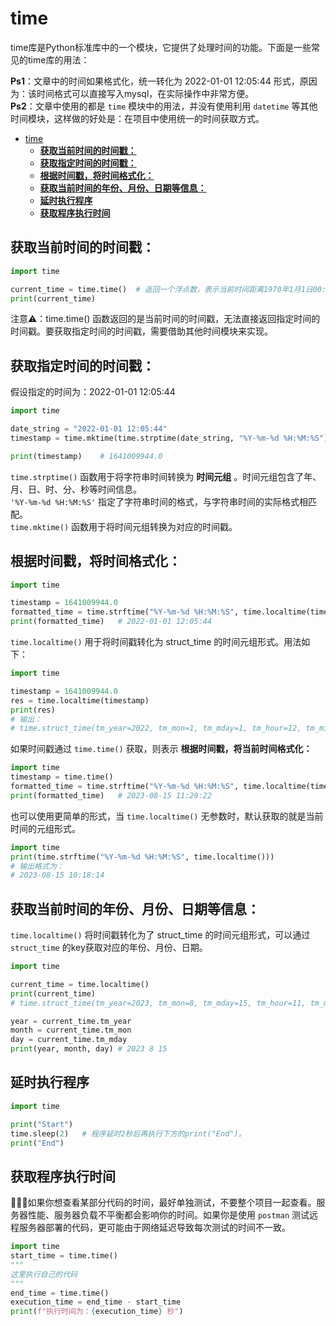 # time
time库是Python标准库中的一个模块，它提供了处理时间的功能。下面是一些常见的time库的用法：<br>

**Ps1**：文章中的时间如果格式化，统一转化为 2022-01-01 12:05:44 形式，原因为：该时间格式可以直接写入mysql，在实际操作中非常方便。<br>
**Ps2**：文章中使用的都是 `time` 模块中的用法，并没有使用利用 `datetime` 等其他时间模块，这样做的好处是：在项目中使用统一的时间获取方式。
- [time](#time)
  - [**获取当前时间的时间戳：**](#获取当前时间的时间戳)
  - [**获取指定时间的时间戳：**](#获取指定时间的时间戳)
  - [**根据时间戳，将时间格式化：**](#根据时间戳将时间格式化)
  - [**获取当前时间的年份、月份、日期等信息：**](#获取当前时间的年份月份日期等信息)
  - [**延时执行程序**](#延时执行程序)
  - [**获取程序执行时间**](#获取程序执行时间)

## **获取当前时间的时间戳：**<br>
```python
import time

current_time = time.time()  # 返回一个浮点数，表示当前时间距离1970年1月1日00:00:00的秒数。
print(current_time)
```
注意⚠️：time.time() 函数返回的是当前时间的时间戳，无法直接返回指定时间的时间戳。要获取指定时间的时间戳，需要借助其他时间模块来实现。

## **获取指定时间的时间戳：**<br>
假设指定的时间为：2022-01-01 12:05:44
```python
import time

date_string = "2022-01-01 12:05:44"
timestamp = time.mktime(time.strptime(date_string, "%Y-%m-%d %H:%M:%S"))

print(timestamp)    # 1641009944.0
```
`time.strptime()` 函数用于将字符串时间转换为 **时间元组** 。时间元组包含了年、月、日、时、分、秒等时间信息。<br>
`'%Y-%m-%d %H:%M:%S'` 指定了字符串时间的格式，与字符串时间的实际格式相匹配。<br>
`time.mktime()` 函数用于将时间元组转换为对应的时间戳。<br>

## **根据时间戳，将时间格式化：**<br>
```python
import time

timestamp = 1641009944.0
formatted_time = time.strftime("%Y-%m-%d %H:%M:%S", time.localtime(timestamp))
print(formatted_time)   # 2022-01-01 12:05:44
```

`time.localtime()` 用于将时间戳转化为 struct_time 的时间元组形式。用法如下：<br>
```python
import time

timestamp = 1641009944.0
res = time.localtime(timestamp)
print(res)
# 输出：
# time.struct_time(tm_year=2022, tm_mon=1, tm_mday=1, tm_hour=12, tm_min=5, tm_sec=44, tm_wday=5, tm_yday=1, tm_isdst=0)
```

如果时间戳通过 `time.time()` 获取，则表示 **根据时间戳，将当前时间格式化：**<br>
```python
import time
timestamp = time.time()
formatted_time = time.strftime("%Y-%m-%d %H:%M:%S", time.localtime(timestamp))
print(formatted_time)   # 2023-08-15 11:29:22
```

也可以使用更简单的形式，当 `time.localtime()` 无参数时，默认获取的就是当前时间的元组形式。<br>
```python
import time
print(time.strftime("%Y-%m-%d %H:%M:%S", time.localtime()))
# 输出格式为：
# 2023-08-15 10:18:14
```

## **获取当前时间的年份、月份、日期等信息：**<br>
`time.localtime()` 将时间戳转化为了 struct_time 的时间元组形式，可以通过 `struct_time` 的key获取对应的年份、月份、日期。<br>
```python
import time

current_time = time.localtime()
print(current_time)     
# time.struct_time(tm_year=2023, tm_mon=8, tm_mday=15, tm_hour=11, tm_min=36, tm_sec=29, tm_wday=1, tm_yday=227, tm_isdst=0)

year = current_time.tm_year
month = current_time.tm_mon
day = current_time.tm_mday
print(year, month, day) # 2023 8 15
```

## **延时执行程序**<br>
```python
import time

print("Start")
time.sleep(2)   # 程序延时2秒后再执行下方的print("End")。
print("End")
```

## **获取程序执行时间**<br>
🚨🚨🚨如果你想查看某部分代码的时间，最好单独测试，不要整个项目一起查看。服务器性能、服务器负载不平衡都会影响你的时间。如果你是使用 `postman` 测试远程服务器部署的代码，更可能由于网络延迟导致每次测试的时间不一致。<br>
```python
import time
start_time = time.time() 
"""
这里执行自己的代码 
"""
end_time = time.time() 
execution_time = end_time - start_time 
print(f"执行时间为：{execution_time} 秒")
```
